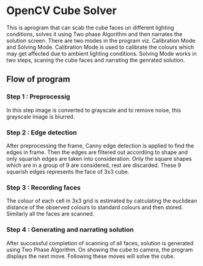 # OpenCV Cube Solver

This is aprogram that can scab the cube faces un different lighting conditions, solves it using Two phase Algorithm and then narrates the solution screen.
There are two modes in the program viz. Calibration Mode and Solving Mode.
Calibration Mode is used to calibrate the colours which may get affected due to ambient lighting conditions.
Solving Mode works in two steps, scaning the cube faces and narrating the genrated solution.

## Flow of program

### Step 1 : Preprocessig
In this step image is converted to grayscale and to remove noise, this grayscale image is blurred.

### Step 2 : Edge detection
After preprocessing the frame, Canny edge detection is applied to find the edges in frame. Then the edges are filtered out accordiing to shape and only squarish edges are taken into consideration. Only the square shapes which are in a group of 9 are considered, rest are discarded. These 9 squarish edges represents the face of 3x3 cube.

### Step 3 : Recording faces
The colour of each cell in 3x3 grid is estimated by calculating the euclidean distance of the observed colours to standard colours and then stored. Similarly all the faces are scanned.

### Step 4 : Generating and narrating solution
After successful completion of scanning of all faces, solution is generated using Two Phase Algorithm. On showing the cube to camera, the program displays the next move. Following these moves will solve the cube.
